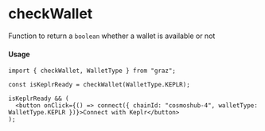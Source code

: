# checkWallet

Function to return a `boolean` whether a wallet is available or not

#### Usage

```tsx
import { checkWallet, WalletType } from "graz";

const isKeplrReady = checkWallet(WalletType.KEPLR);

isKeplrReady && (
  <button onClick={() => connect({ chainId: "cosmoshub-4", walletType: WalletType.KEPLR })}>Connect with Keplr</button>
);
```
